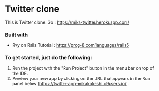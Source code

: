 

# Twitter clone
  This is Twitter clone.
Go : https://mika-twitter.herokuapp.com/
  
### Built with
- Rvy on Rails
Tutorial : https://prog-8.com/languages/rails5

### To get started, just do the following:

1. Run the project with the "Run Project" button in the menu bar on top of the IDE.
2. Preview your new app by clicking on the URL that appears in the Run panel below (https://twitter-app-mikakokeshi.c9users.io/).





